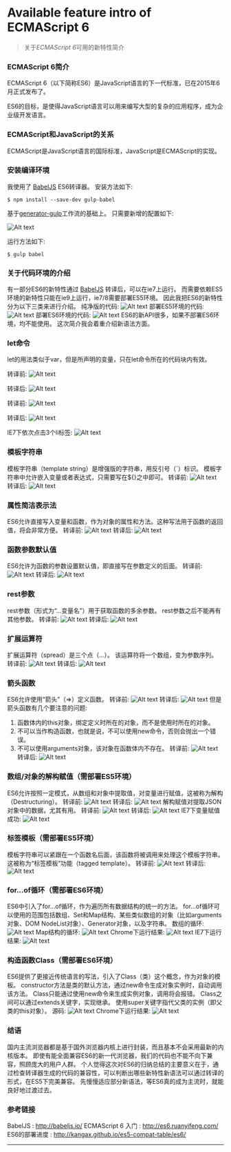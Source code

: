 # Available feature intro of ECMAScript 6

> 关于*ECMAScript 6*可用的新特性简介

### ECMAScript 6简介
ECMAScript 6（以下简称ES6）是JavaScript语言的下一代标准，已在2015年6月正式发布了。

ES6的目标，是使得JavaScript语言可以用来编写大型的复杂的应用程序，成为企业级开发语言。

### ECMAScript和JavaScript的关系
ECMAScript是JavaScript语言的国际标准，JavaScript是ECMAScript的实现。

### 安装编译环境
我使用了 [BabelJS] ES6转译器。
安装方法如下:

	$ npm install --save-dev gulp-babel

基于[generator-gulp]工作流的基础上。
只需要新增的配置如下:

![Alt text](img/gulp-babel.png)

运行方法如下:

    $ gulp babel

### 关于代码环境的介绍
有一部分ES6的新特性通过 [BabelJS] 转译后，可以在ie7上运行。
而需要依赖ES5环境的新特性只能在ie9上运行，ie7/8需要部署ES5环境。
因此我把ES6的新特性分为以下三类来进行介绍。
纯净版的代码:
![Alt text](img/0.1.png)
部署ES5环境的代码:
![Alt text](img/0.2.png)
部署ES6环境的代码:
![Alt text](img/0.3.png)
ES6的新API很多，如果不部署ES6环境，均不能使用。
这次简介我会着重介绍新语法方面。

### let命令
let的用法类似于var，但是所声明的变量，只在let命令所在的代码块内有效。

转译前:
![Alt text](img/1.1.png)

转译后:
![Alt text](img/1.2.png)

转译前:
![Alt text](img/1.3.png)

转译后:
![Alt text](img/1.4.png)

IE7下依次点击3个li标签:
![Alt text](img/1.5.png)

### 模板字符串
模板字符串（template string）是增强版的字符串，用反引号（`）标识。
模板字符串中允许嵌入变量或者表达式，只需要写在${}之中即可。
转译前:
![Alt text](img/2.1.png)
转译后:
![Alt text](img/2.2.png)

### 属性简洁表示法
ES6允许直接写入变量和函数，作为对象的属性和方法。这种写法用于函数的返回值，将会非常方便。
转译前:
![Alt text](img/3.1.png)
转译后:
![Alt text](img/3.2.png)

### 函数参数默认值
ES6允许为函数的参数设置默认值，即直接写在参数定义的后面。
转译前:
![Alt text](img/4.1.png)
转译后:
![Alt text](img/4.2.png)

### rest参数
rest参数（形式为“...变量名”）用于获取函数的多余参数。
rest参数之后不能再有其他参数。
转译前:
![Alt text](img/5.1.png)
转译后:
![Alt text](img/5.2.png)

### 扩展运算符
扩展运算符（spread）是三个点（...）。
该运算符将一个数组，变为参数序列。
转译前:
![Alt text](img/6.1.png)
转译后:
![Alt text](img/6.2.png)

### 箭头函数
ES6允许使用“箭头”（=>）定义函数。
转译前:
![Alt text](img/7.1.png)
转译后:
![Alt text](img/7.2.png)
但是箭头函数有几个要注意的问题:
1. 函数体内的this对象，绑定定义时所在的对象，而不是使用时所在的对象。
2. 不可以当作构造函数，也就是说，不可以使用new命令，否则会抛出一个错误。
3. 不可以使用arguments对象，该对象在函数体内不存在。
转译前:
![Alt text](img/7.3.png)
转译后:
![Alt text](img/7.4.png)

### 数组/对象的解构赋值（需部署ES5环境）
ES6允许按照一定模式，从数组和对象中提取值，对变量进行赋值，这被称为解构（Destructuring）。
转译前:
![Alt text](img/8.1.png)
转译后:
![Alt text](img/8.2.png)
解构赋值对提取JSON对象中的数据，尤其有用。
转译前:
![Alt text](img/8.3.png)
转译后:
![Alt text](img/8.4.png)
IE7下变量赋值成功:
![Alt text](img/8.5.png)

### 标签模板（需部署ES5环境）
模板字符串可以紧跟在一个函数名后面，该函数将被调用来处理这个模板字符串。这被称为“标签模板”功能（tagged template）。
转译前:
![Alt text](img/9.1.png)
转译后:
![Alt text](img/9.2.png)

<!-- 需部署ES6环境下使用的特性，不仅要引入数个js，还因为转译而生成若干函数，对于代码的侵入性已经非常强了。因为代码被大部分重写了，所以看转译的代码没什么意义，我们直接看源码吧。我挑了两个如果部署ES6环境的话，最高概率使用的两个新特性。 -->

### for...of循环（需部署ES6环境）
ES6中引入了for...of循环，作为遍历所有数据结构的统一的方法。
for...of循环可以使用的范围包括数组、Set和Map结构、某些类似数组的对象（比如arguments对象、DOM NodeList对象）、Generator对象，以及字符串。
数组的循环:
![Alt text](img/10.1.png)
Map结构的循环:
![Alt text](img/10.2.png)
Chrome下运行结果:
![Alt text](img/10.3.png)
IE7下运行结果:
![Alt text](img/10.4.png)

### 构造函数Class（需部署ES6环境）
ES6提供了更接近传统语言的写法，引入了Class（类）这个概念，作为对象的模板。
constructor方法是类的默认方法，通过new命令生成对象实例时，自动调用该方法。
Class只能通过使用new命令来生成实例对象，调用将会报错。
Class之间可以通过extends关键字，实现继承。
使用super关键字指代父类的实例（即父类的this对象）。
源码:
![Alt text](img/11.1.png)
Chrome下运行结果:
![Alt text](img/11.2.png)

### 结语
国内主流浏览器都是基于国外浏览器内核上进行封装，而且基本不会采用最新的内核版本。
即使有能全面兼容ES6的新一代浏览器，我们的代码也不能不向下兼容，照顾庞大的用户人群。
个人觉得这次对ES6的归纳总结的主要意义在于，通过检查转译器生成的代码的兼容性，可以判断出哪些新特性新语法可以通过转译的形式，在ES5下完美兼容。
先慢慢适应部分新语法，等ES6真的成为主流时，就能良好地过渡过去。

<!-- 然而转译器也不能百分比地认为可靠...
即使我把部分我认为'安全'的语法过滤出来了...
也不排除在特定的上下文下转译成错误的逻辑代码...
我感觉我就是在挖坑... -->

### 参考链接
BabelJS : http://babeljs.io/
ECMAScript 6 入门 : http://es6.ruanyifeng.com/
ES6的部署进度 : http://kangax.github.io/es5-compat-table/es6/

---
[BabelJS]: http://babeljs.io/
[generator-gulp]: https://github.com/duowan/generator-lego
